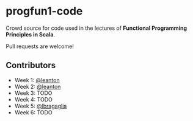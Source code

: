 # progfun1-code

Crowd source for code used in the lectures of **Functional Programming Principles in Scala**.

Pull requests are welcome!

## Contributors

- Week 1: [@leanton](https://github.com/leanton)
- Week 2: [@leanton](https://github.com/leanton)
- Week 3: TODO
- Week 4: TODO
- Week 5: [@lbragaglia](https://github.com/lbragaglia)
- Week 6: TODO
